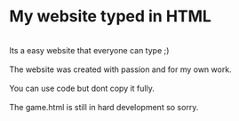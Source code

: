 # My website typed in HTML
<br> Its a easy website that everyone can type ;)</br>
<br> The website was created with passion and for my own work. </br>
<br> You can use code but dont copy it fully. </br>
<br> The game.html is still in hard development so sorry. </br>